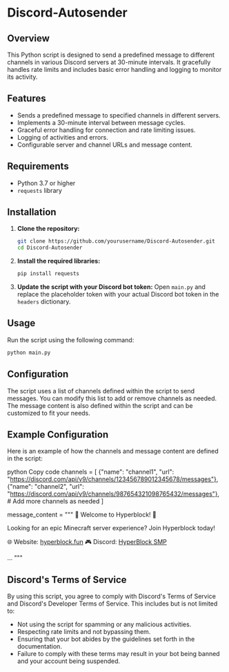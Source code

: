 # Discord-Autosender

## Overview

This Python script is designed to send a predefined message to different channels in various Discord servers at 30-minute intervals. It gracefully handles rate limits and includes basic error handling and logging to monitor its activity.

## Features

- Sends a predefined message to specified channels in different servers.
- Implements a 30-minute interval between message cycles.
- Graceful error handling for connection and rate limiting issues.
- Logging of activities and errors.
- Configurable server and channel URLs and message content.

## Requirements

- Python 3.7 or higher
- `requests` library

## Installation

1. **Clone the repository:**
    ```sh
    git clone https://github.com/yourusername/Discord-Autosender.git
    cd Discord-Autosender
    ```

2. **Install the required libraries:**
    ```sh
    pip install requests
    ```

3. **Update the script with your Discord bot token:**
    Open `main.py` and replace the placeholder token with your actual Discord bot token in the `headers` dictionary.

## Usage

Run the script using the following command:
```sh
python main.py
```

## Configuration
The script uses a list of channels defined within the script to send messages. You can modify this list to add or remove channels as needed. The message content is also defined within the script and can be customized to fit your needs.

## Example Configuration
Here is an example of how the channels and message content are defined in the script:

python
Copy code
channels = [
    {"name": "channel1", "url": "https://discord.com/api/v9/channels/123456789012345678/messages"},
    {"name": "channel2", "url": "https://discord.com/api/v9/channels/987654321098765432/messages"},
    # Add more channels as needed
]

message_content = """
:tada: Welcome to Hyperblock! :tada:

Looking for an epic Minecraft server experience? Join Hyperblock today!

:globe_with_meridians: Website: [hyperblock.fun](https://hyperblock.fun/)
:video_game: Discord: [HyperBlock SMP](https://discord.gg/7DJgrFrNPw)

...
"""

## Discord's Terms of Service
By using this script, you agree to comply with Discord's Terms of Service and Discord's Developer Terms of Service. This includes but is not limited to:

 - Not using the script for spamming or any malicious activities.
 - Respecting rate limits and not bypassing them.
 - Ensuring that your bot abides by the guidelines set forth in the documentation.
 - Failure to comply with these terms may result in your bot being banned and your account being suspended.
